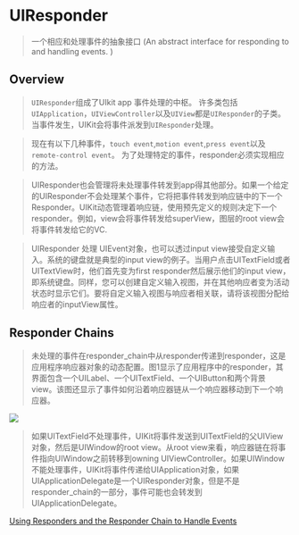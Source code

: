 # UIResponder

> 一个相应和处理事件的抽象接口 (An abstract interface for responding to and handling events. )

## Overview

> `UIResponder`组成了UIkit app 事件处理的中枢。 许多类包括`UIApplication`，`UIViewController`以及`UIView`都是`UIResponder`的子类。当事件发生，UIKit会将事件派发到`UIResponder`处理。

> 现在有以下几种事件，`touch event`,`motion event`,`press event`以及`remote-control event`。 为了处理特定的事件，responder必须实现相应的方法。

> UIResponder也会管理将未处理事件转发到app得其他部分。如果一个给定的UIResponder不会处理某个事件，它将把事件转发到响应链中的下一个Responder。UIKit动态管理着响应链，使用预先定义的规则决定下一个responder。例如，view会将事件转发给superView，图层的root view会将事件转发给它的VC.

> UIResponder 处理 UIEvent对象，也可以透过input view接受自定义输入。系统的键盘就是典型的input view的例子。当用户点击UITextField或者UITextView时，他们首先变为first responder然后展示他们的input view，即系统键盘。同样，您可以创建自定义输入视图，并在其他响应者变为活动状态时显示它们。要将自定义输入视图与响应者相关联，请将该视图分配给响应者的inputView属性。


## Responder Chains

> 未处理的事件在responder_chain中从responder传递到responder，这是应用程序响应器对象的动态配置。图1显示了应用程序中的responder，其界面包含一个UILabel、一个UITextField、一个UIButton和两个背景view。该图还显示了事件如何沿着响应器链从一个响应器移动到下一个响应器。

![][2]


> 如果UITextField不处理事件，UIKit将事件发送到UITextField的父UIView对象，然后是UIWindow的root view。从root view来看，响应器链在将事件指向UIWindow之前转移到owning UIViewController。如果UIWindow不能处理事件，UIKit将事件传递给UIApplication对象，如果UIApplicationDelegate是一个UIResponder对象，但是不是responder_chain的一部分，事件可能也会转发到UIApplicationDelegate。



[Using Responders and the Responder Chain to Handle Events][1]

[1]: https://developer.apple.com/documentation/uikit/touches_presses_and_gestures/using_responders_and_the_responder_chain_to_handle_events?language=objc

[2]:pic/Responder_Chain.png